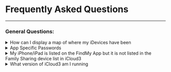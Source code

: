 # Frequently Asked Questions

------

### General Questions:

<details><summary>How can I display a map of where my iDevices have been</summary>
HA provides a Lovelace map card that will show the location track of your iDevices. Refer to the HA Map documentation on setting it up. Add each Person (person.gary) or iDevice (device_tracker.gary_iphone)  you want to track on the Map configuration screen in the Entity field. 
</details>

<details><summary>App Specific Passwords</summary>
App Specific Passwords are not supported by iCloud3. iCloud3 is a program running on a computer, not an app running on an iDevice. It uses web service calls to request the location of the devices in the iCloud's Family Sharing List. Apps running on iDevices use a different access method that is not available by programs.
</details>

<details><summary>My iPhone/iPad is listed on the FindMy App but it is not listed in the Family Sharing device list in iCloud3</summary>
Location sharing is probably not enabled on the iPad:
<br>• On the iPhone/iPad, go to <i>Settings App > Privacy and Security > Location Services - Share My Location</i> -  <i>Location Sharing</i> should be enabled.
<br>• On the iPhone/iPad, go to <i>FindMy App > Me</i> - The <i>Location</i> field should not be showing "‘Not Sharing Location".
</details>
<details><summary>What version of iCloud3 am I running</summary>
iCloud3 can be installed:
<br>• Using HACS
<br>• Downloading the <i>icloud3.zip</i> file for a Release in the appropriate GitHub Repository:
  <br>• General Production Version - https://github.com/gcobb321/icloud3/releases
  <br>• Development and Testing Version - https://github.com/gcobb321/icloud3_v3/releases
<br>
<br><b>HACS Version</b>
<br>HACS displays information about the version of iCloud3 it has downloaded. HACS keeps that version number in it's database to be able to identify when an update is available. 
<br>
![](../images/version-hacs.png)
<br>
<br><i>This version may or may not be the version of iCloud3 you are running. The only way to know is to look at iCloud3 itself,</i>
<br>
<br><b>Version of iCloud3 that is Running</b>
<br>The version that is running on your system might not be the actual version of iCloud3 that HACS thinks is installed and running. The only way to know is to verify the version in iCloud3 itself.  The following screens highlight the version number running in red. 
<br>• On the <i>device_tracker.[devicename]</i> attributes for every device being tracked by iCloud3.
<br>• In the <i>Event Log</i> when iCloud3 starts at the beginning and end of the startup process.
<br>• In the <i>Event Log</i> when you hover a mouse over the Actions list or when you open the Actions list. 
<br>• In the iCloud3 configuration file <i>config./storage/icloud3</i> (admin rights must be enabled)
<br>• In the <i>config/icloud3-0.log</i> log file.
<br>
![](../images/version-running.png)
</details>



